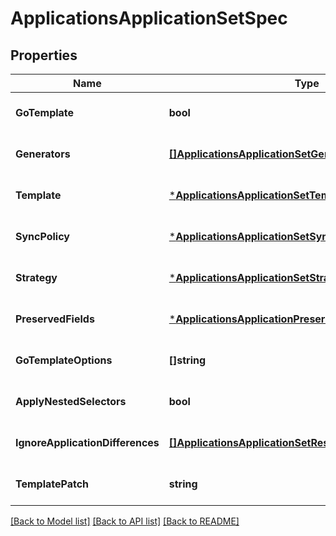 # ApplicationsApplicationSetSpec

## Properties
Name | Type | Description | Notes
------------ | ------------- | ------------- | -------------
**GoTemplate** | **bool** |  | [optional] [default to null]
**Generators** | [**[]ApplicationsApplicationSetGenerator**](applicationsApplicationSetGenerator.md) |  | [optional] [default to null]
**Template** | [***ApplicationsApplicationSetTemplate**](applicationsApplicationSetTemplate.md) |  | [optional] [default to null]
**SyncPolicy** | [***ApplicationsApplicationSetSyncPolicy**](applicationsApplicationSetSyncPolicy.md) |  | [optional] [default to null]
**Strategy** | [***ApplicationsApplicationSetStrategy**](applicationsApplicationSetStrategy.md) |  | [optional] [default to null]
**PreservedFields** | [***ApplicationsApplicationPreservedFields**](applicationsApplicationPreservedFields.md) |  | [optional] [default to null]
**GoTemplateOptions** | **[]string** |  | [optional] [default to null]
**ApplyNestedSelectors** | **bool** |  | [optional] [default to null]
**IgnoreApplicationDifferences** | [**[]ApplicationsApplicationSetResourceIgnoreDifferences**](applicationsApplicationSetResourceIgnoreDifferences.md) |  | [optional] [default to null]
**TemplatePatch** | **string** |  | [optional] [default to null]

[[Back to Model list]](../README.md#documentation-for-models) [[Back to API list]](../README.md#documentation-for-api-endpoints) [[Back to README]](../README.md)

